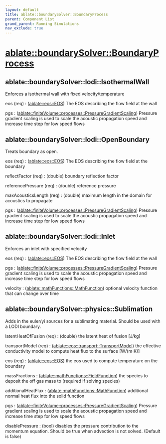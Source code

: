 ```yaml
---
layout: default
title: ablate::boundarySolver::BoundaryProcess
parent: Component List
grand_parent: Running Simulations
nav_exclude: true
---
```

# [ablate::boundarySolver::BoundaryProcess](./ablate::boundarySolver::BoundaryProcess.html)
## ablate::boundarySolver::lodi::IsothermalWall
Enforces a isothermal wall with fixed velocity/temperature

eos (req) 
: ([ablate::eos::EOS](./ablate::eos::EOS.html)) The EOS describing the flow field at the wall

pgs
: ([ablate::finiteVolume::processes::PressureGradientScaling](./ablate::finiteVolume::processes::PressureGradientScaling.html)) Pressure gradient scaling is used to scale the acoustic propagation speed and increase time step for low speed flows

## ablate::boundarySolver::lodi::OpenBoundary
Treats boundary as open.

eos (req) 
: ([ablate::eos::EOS](./ablate::eos::EOS.html)) The EOS describing the flow field at the boundary

reflectFactor (req) 
: (double) boundary reflection factor

referencePressure (req) 
: (double) reference pressure

maxAcousticsLength (req) 
: (double) maximum length in the domain for acoustics to propagate 

pgs
: ([ablate::finiteVolume::processes::PressureGradientScaling](./ablate::finiteVolume::processes::PressureGradientScaling.html)) Pressure gradient scaling is used to scale the acoustic propagation speed and increase time step for low speed flows

## ablate::boundarySolver::lodi::Inlet
Enforces an inlet with specified velocity

eos (req) 
: ([ablate::eos::EOS](./ablate::eos::EOS.html)) The EOS describing the flow field at the wall

pgs
: ([ablate::finiteVolume::processes::PressureGradientScaling](./ablate::finiteVolume::processes::PressureGradientScaling.html)) Pressure gradient scaling is used to scale the acoustic propagation speed and increase time step for low speed flows

velocity
: ([ablate::mathFunctions::MathFunction](./ablate::mathFunctions::MathFunction.html)) optional velocity function that can change over time

## ablate::boundarySolver::physics::Sublimation
Adds in the euler/yi sources for a sublimating material.  Should be used with a LODI boundary.

latentHeatOfFusion (req) 
: (double) the latent heat of fusion [J/kg]

transportModel (req) 
: ([ablate::eos::transport::TransportModel](./ablate::eos::transport::TransportModel.html)) the effective conductivity model to compute heat flux to the surface [W/(m⋅K)]

eos (req) 
: ([ablate::eos::EOS](./ablate::eos::EOS.html)) the eos used to compute temperature on the boundary

massFractions
: ([ablate::mathFunctions::FieldFunction](./ablate::mathFunctions::FieldFunction.html)) the species to deposit the off gas mass to (required if solving species)

additionalHeatFlux
: ([ablate::mathFunctions::MathFunction](./ablate::mathFunctions::MathFunction.html)) additional normal heat flux into the solid function

pgs
: ([ablate::finiteVolume::processes::PressureGradientScaling](./ablate::finiteVolume::processes::PressureGradientScaling.html)) Pressure gradient scaling is used to scale the acoustic propagation speed and increase time step for low speed flows

disablePressure
: (bool) disables the pressure contribution to the momentum equation. Should be true when advection is not solved. (Default is false)

